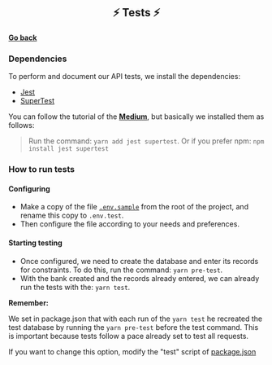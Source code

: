 <h2 align="center"> ⚡ Tests ⚡ </h2>

#### [Go back](https://github.com/Squad-Back-End/reprography-nodejs/blob/master/tests/README-en.md)

### Dependencies

To perform and document our API tests, we install the dependencies:

* [Jest](https://jestjs.io/pt-BR/) 
* [SuperTest](https://www.npmjs.com/package/supertest)

You can follow the tutorial of the **[Medium](https://medium.com/beelabacademy/testes-automatizados-de-apis-com-jest-supertest-8aa6a96f61d1)**, but basically we installed them as follows:

> Run the command: `yarn add jest supertest`. Or if you prefer npm: `npm install jest supertest`

### How to run tests

#### Configuring

 * Make a copy of the file [`.env.sample`](https://github.com/Squad-Back-End/reprography-nodejs/blob/master/.env.sample) from the root of the project, and rename this copy to `.env.test`.
 * Then configure the file according to your needs and preferences.

#### Starting testing

* Once configured, we need to create the database and enter its records for constraints. To do this, run the command: `yarn pre-test`.
* With the bank created and the records already entered, we can already run the tests with the: `yarn test`.

**Remember:** 

We set in package.json that with each run of the `yarn test` he recreated the test database by running the `yarn pre-test` before the test command. This is important because tests follow a pace already set to test all requests.

If you want to change this option, modify the "test" script of [package.json](https://github.com/Squad-Back-End/reprography-nodejs/blob/master/package.json)
